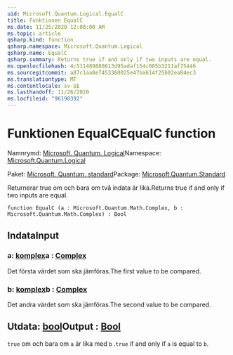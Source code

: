 ```yaml
---
uid: Microsoft.Quantum.Logical.EqualC
title: Funktionen EqualC
ms.date: 11/25/2020 12:00:00 AM
ms.topic: article
qsharp.kind: function
qsharp.namespace: Microsoft.Quantum.Logical
qsharp.name: EqualC
qsharp.summary: Returns true if and only if two inputs are equal.
ms.openlocfilehash: 4c511489888613d95adaf154c005b3211af75446
ms.sourcegitcommit: a87c1aa8e7453360025e47ba614f25b02ea84ec3
ms.translationtype: MT
ms.contentlocale: sv-SE
ms.lasthandoff: 11/26/2020
ms.locfileid: "96198392"
---
```

# <a name="equalc-function"></a><span data-ttu-id="23e84-102">Funktionen EqualC</span><span class="sxs-lookup"><span data-stu-id="23e84-102">EqualC function</span></span>

<span data-ttu-id="23e84-103">Namnrymd: [Microsoft. Quantum. Logical](xref:Microsoft.Quantum.Logical)</span><span class="sxs-lookup"><span data-stu-id="23e84-103">Namespace: [Microsoft.Quantum.Logical](xref:Microsoft.Quantum.Logical)</span></span>

<span data-ttu-id="23e84-104">Paket: [Microsoft. Quantum. standard](https://nuget.org/packages/Microsoft.Quantum.Standard)</span><span class="sxs-lookup"><span data-stu-id="23e84-104">Package: [Microsoft.Quantum.Standard](https://nuget.org/packages/Microsoft.Quantum.Standard)</span></span>


<span data-ttu-id="23e84-105">Returnerar true om och bara om två indata är lika.</span><span class="sxs-lookup"><span data-stu-id="23e84-105">Returns true if and only if two inputs are equal.</span></span>

```qsharp
function EqualC (a : Microsoft.Quantum.Math.Complex, b : Microsoft.Quantum.Math.Complex) : Bool
```


## <a name="input"></a><span data-ttu-id="23e84-106">Indata</span><span class="sxs-lookup"><span data-stu-id="23e84-106">Input</span></span>

### <a name="a--complex"></a><span data-ttu-id="23e84-107">a: [komplex](xref:Microsoft.Quantum.Math.Complex)</span><span class="sxs-lookup"><span data-stu-id="23e84-107">a : [Complex](xref:Microsoft.Quantum.Math.Complex)</span></span>

<span data-ttu-id="23e84-108">Det första värdet som ska jämföras.</span><span class="sxs-lookup"><span data-stu-id="23e84-108">The first value to be compared.</span></span>


### <a name="b--complex"></a><span data-ttu-id="23e84-109">b: [komplex](xref:Microsoft.Quantum.Math.Complex)</span><span class="sxs-lookup"><span data-stu-id="23e84-109">b : [Complex](xref:Microsoft.Quantum.Math.Complex)</span></span>

<span data-ttu-id="23e84-110">Det andra värdet som ska jämföras.</span><span class="sxs-lookup"><span data-stu-id="23e84-110">The second value to be compared.</span></span>



## <a name="output--bool"></a><span data-ttu-id="23e84-111">Utdata: [bool](xref:microsoft.quantum.lang-ref.bool)</span><span class="sxs-lookup"><span data-stu-id="23e84-111">Output : [Bool](xref:microsoft.quantum.lang-ref.bool)</span></span>

<span data-ttu-id="23e84-112">`true` om och bara om `a` är lika med `b` .</span><span class="sxs-lookup"><span data-stu-id="23e84-112">`true` if and only if `a` is equal to `b`.</span></span>